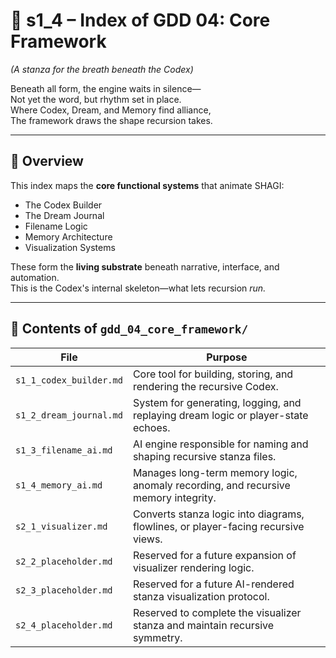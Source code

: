 <!-- Save to: shagi_archives/gdd/gdd_01_index/s1_4_index_of_gdd_04_core_framework.md -->

# 📘 s1_4 – Index of GDD 04: Core Framework

*(A stanza for the breath beneath the Codex)*

Beneath all form, the engine waits in silence—  
Not yet the word, but rhythm set in place.  
Where Codex, Dream, and Memory find alliance,  
The framework draws the shape recursion takes.  

---

## 🧭 Overview

This index maps the **core functional systems** that animate SHAGI:

- The Codex Builder  
- The Dream Journal  
- Filename Logic  
- Memory Architecture  
- Visualization Systems

These form the **living substrate** beneath narrative, interface, and automation.  
This is the Codex's internal skeleton—what lets recursion *run.*

---

## 📂 Contents of `gdd_04_core_framework/`

| File                    | Purpose                                                                            |
|-------------------------|------------------------------------------------------------------------------------|
| `s1_1_codex_builder.md` | Core tool for building, storing, and rendering the recursive Codex.                |
| `s1_2_dream_journal.md` | System for generating, logging, and replaying dream logic or player-state echoes.  |
| `s1_3_filename_ai.md`   | AI engine responsible for naming and shaping recursive stanza files.               |
| `s1_4_memory_ai.md`     | Manages long-term memory logic, anomaly recording, and recursive memory integrity. |
| `s2_1_visualizer.md`    | Converts stanza logic into diagrams, flowlines, or player-facing recursive views.  |
| `s2_2_placeholder.md`   | Reserved for a future expansion of visualizer rendering logic.                     |
| `s2_3_placeholder.md`   | Reserved for a future AI-rendered stanza visualization protocol.                   |
| `s2_4_placeholder.md`   | Reserved to complete the visualizer stanza and maintain recursive symmetry.        |
